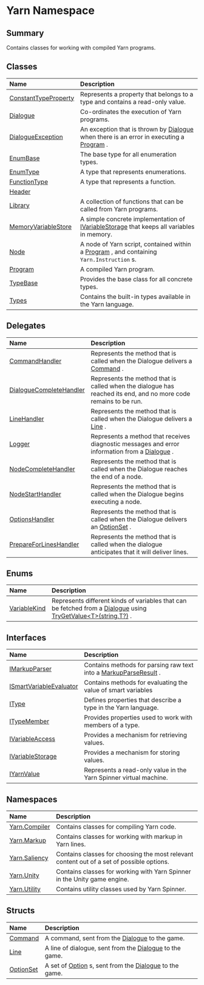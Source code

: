 # Yarn Namespace

## Summary

Contains classes for working with compiled Yarn programs.


## Classes

|Name|Description|
|:---|:---|
|[ConstantTypeProperty](/docs/api/csharp/yarn.constanttypeproperty.md)|Represents a property that belongs to a type and contains a read-only value.|
|[Dialogue](/docs/api/csharp/yarn.dialogue.md)|Co-ordinates the execution of Yarn programs.|
|[DialogueException](/docs/api/csharp/yarn.dialogueexception.md)|An exception that is thrown by  <a href="yarn.dialogue.md">Dialogue</a>  when there is an error in executing a  <a href="yarn.program.md">Program</a> .|
|[EnumBase](/docs/api/csharp/yarn.enumbase.md)|The base type for all enumeration types.|
|[EnumType](/docs/api/csharp/yarn.enumtype.md)|A type that represents enumerations.|
|[FunctionType](/docs/api/csharp/yarn.functiontype.md)|A type that represents a function.|
|[Header](/docs/api/csharp/yarn.header.md)||
|[Library](/docs/api/csharp/yarn.library.md)|A collection of functions that can be called from Yarn programs.|
|[MemoryVariableStore](/docs/api/csharp/yarn.memoryvariablestore.md)|A simple concrete implementation of  <a href="yarn.ivariablestorage.md">IVariableStorage</a>  that keeps all variables in memory.|
|[Node](/docs/api/csharp/yarn.node.md)|A node of Yarn script, contained within a  <a href="yarn.program.md">Program</a> , and containing  <code>Yarn.Instruction</code> s.|
|[Program](/docs/api/csharp/yarn.program.md)|A compiled Yarn program.|
|[TypeBase](/docs/api/csharp/yarn.typebase.md)|Provides the base class for all concrete types.|
|[Types](/docs/api/csharp/yarn.types.md)|Contains the built-in types available in the Yarn language.|

## Delegates

|Name|Description|
|:---|:---|
|[CommandHandler](/docs/api/csharp/yarn.commandhandler.md)|Represents the method that is called when the Dialogue delivers a  <a href="yarn.command.md">Command</a> .|
|[DialogueCompleteHandler](/docs/api/csharp/yarn.dialoguecompletehandler.md)|Represents the method that is called when the dialogue has reached its end, and no more code remains to be run.|
|[LineHandler](/docs/api/csharp/yarn.linehandler.md)|Represents the method that is called when the Dialogue delivers a  <a href="yarn.line.md">Line</a> .|
|[Logger](/docs/api/csharp/yarn.logger.md)|Represents a method that receives diagnostic messages and error information from a  <a href="yarn.dialogue.md">Dialogue</a> .|
|[NodeCompleteHandler](/docs/api/csharp/yarn.nodecompletehandler.md)|Represents the method that is called when the Dialogue reaches the end of a node.|
|[NodeStartHandler](/docs/api/csharp/yarn.nodestarthandler.md)|Represents the method that is called when the Dialogue begins executing a node.|
|[OptionsHandler](/docs/api/csharp/yarn.optionshandler.md)|Represents the method that is called when the Dialogue delivers an  <a href="yarn.optionset.md">OptionSet</a> .|
|[PrepareForLinesHandler](/docs/api/csharp/yarn.prepareforlineshandler.md)|Represents the method that is called when the dialogue anticipates that it will deliver lines.|

## Enums

|Name|Description|
|:---|:---|
|[VariableKind](/docs/api/csharp/yarn.variablekind.md)|Represents different kinds of variables that can be fetched from a  <a href="yarn.dialogue.md">Dialogue</a>  using  <a href="yarn.ivariableaccess.trygetvalue.md">TryGetValue&lt;T&gt;(string,T?)</a> .|

## Interfaces

|Name|Description|
|:---|:---|
|[IMarkupParser](/docs/api/csharp/yarn.imarkupparser.md)|Contains methods for parsing raw text into a  <a href="yarn.markup.markupparseresult.md">MarkupParseResult</a> .|
|[ISmartVariableEvaluator](/docs/api/csharp/yarn.ismartvariableevaluator.md)|Contains methods for evaluating the value of smart variables|
|[IType](/docs/api/csharp/yarn.itype.md)|Defines properties that describe a type in the Yarn language.|
|[ITypeMember](/docs/api/csharp/yarn.itypemember.md)|Provides properties used to work with members of a type.|
|[IVariableAccess](/docs/api/csharp/yarn.ivariableaccess.md)|Provides a mechanism for retrieving values.|
|[IVariableStorage](/docs/api/csharp/yarn.ivariablestorage.md)|Provides a mechanism for storing values.|
|[IYarnValue](/docs/api/csharp/yarn.iyarnvalue.md)|Represents a read-only value in the Yarn Spinner virtual machine.|

## Namespaces

|Name|Description|
|:---|:---|
|[Yarn.Compiler](/docs/api/csharp/yarn.compiler.md)|Contains classes for compiling Yarn code.|
|[Yarn.Markup](/docs/api/csharp/yarn.markup.md)|Contains classes for working with markup in Yarn lines.|
|[Yarn.Saliency](/docs/api/csharp/yarn.saliency.md)|Contains classes for choosing the most relevant content out of a set of possible options.|
|[Yarn.Unity](/docs/api/csharp/yarn.unity.md)|Contains classes for working with Yarn Spinner in the Unity game engine.|
|[Yarn.Utility](/docs/api/csharp/yarn.utility.md)|Contains utility classes used by Yarn Spinner.|

## Structs

|Name|Description|
|:---|:---|
|[Command](/docs/api/csharp/yarn.command.md)|A command, sent from the  <a href="yarn.dialogue.md">Dialogue</a>  to the game.|
|[Line](/docs/api/csharp/yarn.line.md)|A line of dialogue, sent from the  <a href="yarn.dialogue.md">Dialogue</a>  to the game.|
|[OptionSet](/docs/api/csharp/yarn.optionset.md)|A set of  <a href="yarn.optionset.option.md">Option</a> s, sent from the  <a href="yarn.dialogue.md">Dialogue</a>  to the game.|

